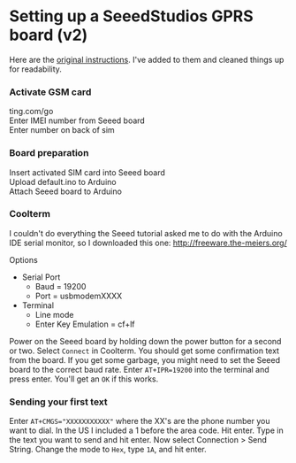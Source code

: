 # Setting up a SeeedStudios GPRS board (v2)
Here are the [original instructions](http://www.seeedstudio.com/wiki/GPRS_Shield_V2.0). 
I've added to them and cleaned things up for readability.

### Activate GSM card

ting.com/go  
Enter IMEI number from Seeed board  
Enter number on back of sim

### Board preparation

Insert activated SIM card into Seeed board  
Upload default.ino to Arduino  
Attach Seeed board to Arduino  

### Coolterm

I couldn't do everything the Seeed tutorial asked me to do with the
Arduino IDE serial monitor, so I downloaded this one:
http://freeware.the-meiers.org/  

Options  
* Serial Port  
  * Baud = 19200  
  * Port = usbmodemXXXX  
* Terminal  
  * Line mode
  * Enter Key Emulation = cf+lf  
  
Power on the Seeed board by holding down the power button for a second
or two. Select `Connect` in Coolterm. You should get some confirmation
text from the board. If you get some garbage, you might need to set the Seeed board to the
correct baud rate. Enter `AT+IPR=19200` into the terminal and press
enter. You'll get an `OK` if this works.

### Sending your first text

Enter `AT+CMGS="XXXXXXXXXXX"` where the XX's are the phone number you
want to dial. In the US I included a 1 before the area code. Hit enter.
Type in the text you want to send and hit enter. Now select Connection >
Send String. Change the mode to `Hex`, type `1A`, and hit enter.

  
